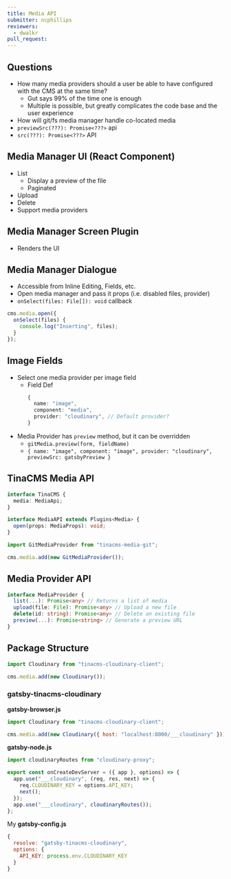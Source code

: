 ```yaml
---
title: Media API
submitter: ncphillips
reviewers:
  - dwalkr
pull_request:
---
```


## Questions

- How many media providers should a user be able to have configured
  with the CMS at the same time?
  - Gut says 99% of the time one is enough
  - Multiple is possible, but greatly complicates the code
    base and the user experience
- How will git/fs media manager handle co-located media
- `previewSrc(???): Promise<???>` api
- `src(???): Promise<???>` API

## Media Manager UI (React Component)

- List
  - Display a preview of the file
  - Paginated
- Upload
- Delete
- Support media providers

## Media Manager Screen Plugin

- Renders the UI

## Media Manager Dialogue

- Accessible from Inline Editing, Fields, etc.
- Open media manager and pass it props (i.e. disabled files, provider)
- `onSelect(files: File[]): void` callback

```ts
cms.media.open({
  onSelect(files) {
    console.log("Inserting", files);
  }
});
```

## Image Fields

- Select one media provider per image field
  - Field Def
    ```ts
    {
      name: "image",
      component: "media",
      provider: "cloudinary", // Default provider?
    }
    ```
- Media Provider has `preview` method, but it can be overridden
  - `gitMedia.preview(form, fieldName)`
  - `{ name: "image", component: "image", provider: "cloudinary", previewSrc: gatsbyPreview }`

## TinaCMS Media API

```ts
interface TinaCMS {
  media: MediaApi;
}

interface MediaAPI extends Plugins<Media> {
  open(props: MediaProps): void;
}
```

```ts
import GitMediaProvider from "tinacms-media-git";

cms.media.add(new GitMediaProvider());
```

## Media Provider API

```ts
interface MediaProvider {
  list(...): Promise<any> // Returns a list of media
  upload(file: File): Promise<any> // Upload a new file
  delete(id: string): Promise<any> // Delete an existing file
  preview(...): Promise<string> // Generate a preview URL
}
```

## Package Structure

```js
import Cloudinary from "tinacms-cloudinary-client";

cms.media.add(new Cloudinary());
```

### gatsby-tinacms-cloudinary

**gatsby-browser.js**

```js
import Cloudinary from "tinacms-cloudinary-client";

cms.media.add(new Cloudinary({ host: "localhost:8000/___cloudinary" }));
```

**gatsby-node.js**

```js
import cloudinaryRoutes from "cloudinary-proxy";

export const onCreateDevServer = ({ app }, options) => {
  app.use("___cloudinary", (req, res, next) => {
    req.CLOUDINARY_KEY = options.API_KEY;
    next();
  });
  app.use("___cloudinary", cloudinaryRoutes());
};
```

My **gatsby-config.js**

```js
{
  resolve: "gatsby-tinacms-cloudinary",
  options: {
    API_KEY: process.env.CLOUDINARY_KEY
  }
}
```
